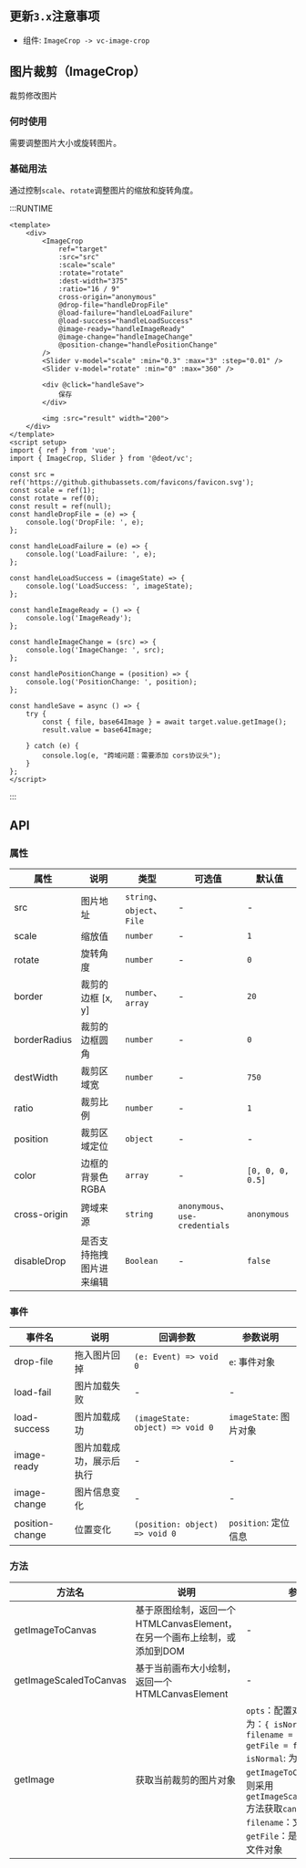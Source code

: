 ## 更新`3.x`注意事项
- 组件: `ImageCrop -> vc-image-crop`

## 图片裁剪（ImageCrop）
裁剪修改图片

### 何时使用
需要调整图片大小或旋转图片。

### 基础用法
通过控制`scale`、`rotate`调整图片的缩放和旋转角度。

:::RUNTIME
```vue
<template>
	<div>
		<ImageCrop 
			ref="target"
			:src="src" 
			:scale="scale" 
			:rotate="rotate" 
			:dest-width="375"
			:ratio="16 / 9"
			cross-origin="anonymous"
			@drop-file="handleDropFile"
			@load-failure="handleLoadFailure"
			@load-success="handleLoadSuccess"
			@image-ready="handleImageReady"
			@image-change="handleImageChange"
			@position-change="handlePositionChange"
		/>
		<Slider v-model="scale" :min="0.3" :max="3" :step="0.01" />
		<Slider v-model="rotate" :min="0" :max="360" />
		
		<div @click="handleSave">
			保存
		</div>

		<img :src="result" width="200">
	</div>
</template>
<script setup>
import { ref } from 'vue'; 	
import { ImageCrop, Slider } from '@deot/vc';

const src = ref('https://github.githubassets.com/favicons/favicon.svg');
const scale = ref(1);
const rotate = ref(0);
const result = ref(null);
const handleDropFile = (e) => {
	console.log('DropFile: ', e);
};

const handleLoadFailure = (e) => {
	console.log('LoadFailure: ', e);
};

const handleLoadSuccess = (imageState) => {
	console.log('LoadSuccess: ', imageState);
};

const handleImageReady = () => {
	console.log('ImageReady');
};

const handleImageChange = (src) => {
	console.log('ImageChange: ', src);
};

const handlePositionChange = (position) => {
	console.log('PositionChange: ', position);
};

const handleSave = async () => {
	try {
		const { file, base64Image } = await target.value.getImage();
		result.value = base64Image;

	} catch (e) {
		console.log(e, "跨域问题：需要添加 cors协议头");
	}
};
</script>
```
:::

## API

### 属性

| 属性           | 说明           | 类型                       | 可选值                           | 默认值              |
| ------------ | ------------ | ------------------------ | ----------------------------- | ---------------- |
| src          | 图片地址         | `string`、`object`、`File` | -                             | -                |
| scale        | 缩放值          | `number`                 | -                             | `1`              |
| rotate       | 旋转角度         | `number`                 | -                             | `0`              |
| border       | 裁剪的边框 [x, y] | `number`、`array`         | -                             | `20`             |
| borderRadius | 裁剪的边框圆角      | `number`                 | -                             | `0`              |
| destWidth    | 裁剪区域宽        | `number`                 | -                             | `750`            |
| ratio        | 裁剪比例         | `number`                 | -                             | `1`              |
| position     | 裁剪区域定位       | `object`                 | -                             | -                |
| color        | 边框的背景色RGBA   | `array`                  | -                             | `[0, 0, 0, 0.5]` |
| cross-origin | 跨域来源         | `string`                 | `anonymous`、`use-credentials` | `anonymous`      |
| disableDrop  | 是否支持拖拽图片进来编辑 | `Boolean`                | -                             | `false`          |


### 事件

| 事件名             | 说明           | 回调参数                             | 参数说明               |
| --------------- | ------------ | -------------------------------- | ------------------ |
| drop-file       | 拖入图片回掉       | `(e: Event) => void 0`           | `e`: 事件对象          |
| load-fail       | 图片加载失败       | -                                | -                  |
| load-success    | 图片加载成功       | `(imageState: object) => void 0` | `imageState`: 图片对象 |
| image-ready     | 图片加载成功，展示后执行 | -                                | -                  |
| image-change    | 图片信息变化       | -                                | -                  |
| position-change | 位置变化         | `(position: object) => void 0`   | `position`: 定位信息   |


### 方法

| 方法名                    | 说明                                             | 参数                                                                                                                                                                                                  |
| ---------------------- | ---------------------------------------------- | --------------------------------------------------------------------------------------------------------------------------------------------------------------------------------------------------- |
| getImageToCanvas       | 基于原图绘制，返回一个HTMLCanvasElement，在另一个画布上绘制，或添加到DOM | -                                                                                                                                                                                                   |
| getImageScaledToCanvas | 基于当前画布大小绘制，返回一个HTMLCanvasElement               | -                                                                                                                                                                                                   |
| getImage               | 获取当前裁剪的图片对象                                    | `opts`：配置对象；默认为：`{ isNormal = true, filename = 'image', getFile = false }`; `isNormal`: 为`true`时采用`getImageToCanvas`方法否则采用`getImageScaledToCanvas`方法获取`canvas`; `filename`：文件名；`getFile`：是否获取图片文件对象 |
